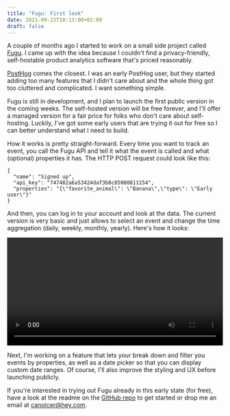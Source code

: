 ```yaml
---
title: "Fugu: First look"
date: 2021-09-22T18:13:00+02:00
draft: false
---
```


A couple of months ago I started to work on a small side project called [Fugu](https://github.com/shafy/fugu). I came up with the idea because I couldn't find a privacy-friendly, self-hostable product analytics software that's priced reasonably.

[PostHog](https://posthog.com/) comes the closest. I was an early PostHog user, but they started adding too many features that I didn't care about and the whole thing got too cluttered and complicated. I want something simple.

Fugu is still in development, and I plan to launch the first public version in the coming weeks. The self-hosted version will be free forever, and I'll offer a managed version for a fair price for folks who don't care about self-hosting. Luckily, I've got some early users that are trying it out for free so I can better understand what I need to build.

How it works is pretty straight-forward. Every time you want to track an event, you call the Fugu API and tell it what the event is called and what (optional) properties it has. The HTTP POST request could look like this:

```
{
  "name": "Signed up",
  "api_key": "747482a6a53424daf3b8c85080811154",
  "properties": "{\"favorite_animal\": \"Banana\",\"type\": \"Early user\"}"
}
```

And then, you can log in to your account and look at the data. The current version is very basic and just allows to select an event and change the time aggregation (daily, weekly, monthly, yearly). Here's how it looks:

<video width="100%" controls>
  <source src="/videos/fugu_demo_1.mp4" type="video/mp4">
  Your browser does not support the video tag.
</video>

Next, I'm working on a feature that lets your break down and filter you events by properties, as well as a date picker so that you can display custom date ranges. Of course, I'll also improve the styling and UX before launching publicly.

If you're interested in trying out Fugu already in this early state (for free), have a look at the readme on the [GitHub repo](https://github.com/shafy/fugu) to get started or drop me an email at canolcer@hey.com.

